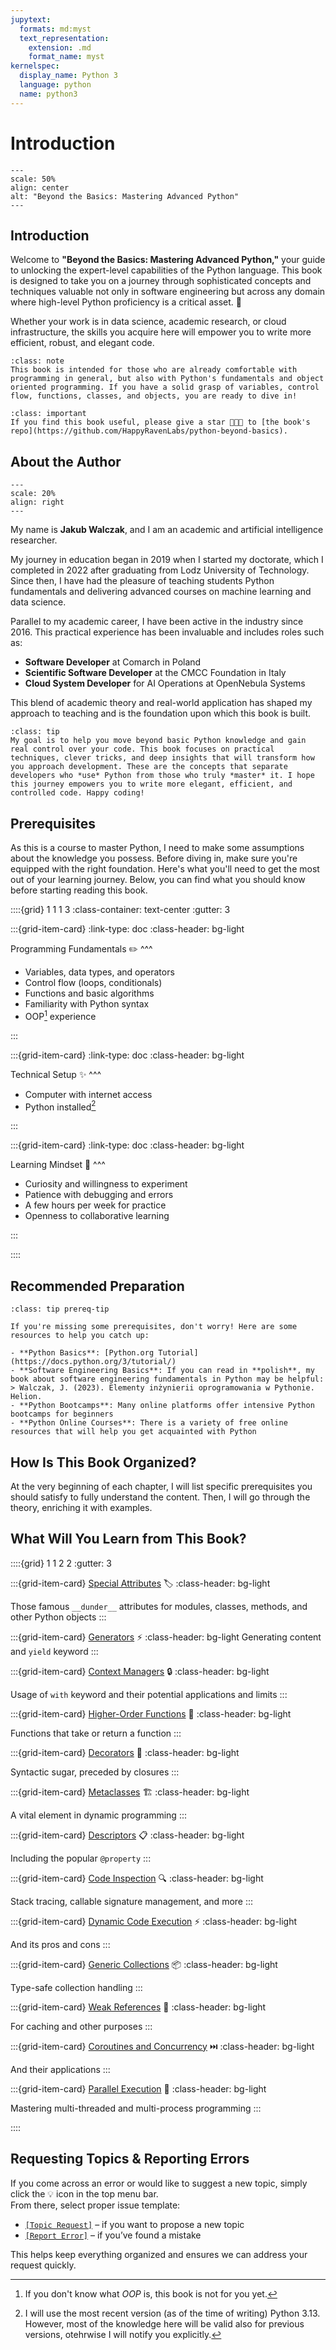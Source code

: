 ```yaml
---
jupytext:
  formats: md:myst
  text_representation:
    extension: .md
    format_name: myst
kernelspec:
  display_name: Python 3
  language: python
  name: python3
---
```

# Introduction

```{figure} ./figs/logo.svg
---
scale: 50%
align: center
alt: "Beyond the Basics: Mastering Advanced Python"
---
```

## Introduction

Welcome to **"Beyond the Basics: Mastering Advanced Python,"** your guide to unlocking the expert-level capabilities of the Python language. This book is designed to take you on a journey through sophisticated concepts and techniques valuable not only in software engineering but across any domain where high-level Python proficiency is a critical asset. 🐍

Whether your work is in data science, academic research, or cloud infrastructure, the skills you acquire here will empower you to write more efficient, robust, and elegant code.

````{admonition} Who is this book for?
:class: note
This book is intended for those who are already comfortable with programming in general, but also with Python's fundamentals and object oriented programming. If you have a solid grasp of variables, control flow, functions, classes, and objects, you are ready to dive in!
````


````{admonition} Important
:class: important
If you find this book useful, please give a star 🌟🌟🌟 to [the book's repo](https://github.com/HappyRavenLabs/python-beyond-basics). 
````

## About the Author

```{figure} ./figs/jwalczak.png
---
scale: 20%
align: right
---
```
My name is **Jakub Walczak**, and I am an academic and artificial intelligence researcher.

My journey in education began in 2019 when I started my doctorate, which I completed in 2022 after graduating from Lodz University of Technology. Since then, I have had the pleasure of teaching students Python fundamentals and delivering advanced courses on machine learning and data science.

Parallel to my academic career, I have been active in the industry since 2016. This practical experience has been invaluable and includes roles such as:
* **Software Developer** at Comarch in Poland
* **Scientific Software Developer** at the CMCC Foundation in Italy
* **Cloud System Developer** for AI Operations at OpenNebula Systems

This blend of academic theory and real-world application has shaped my approach to teaching and is the foundation upon which this book is built.

````{admonition} A Note from the Author
:class: tip
My goal is to help you move beyond basic Python knowledge and gain real control over your code. This book focuses on practical techniques, clever tricks, and deep insights that will transform how you approach development. These are the concepts that separate developers who *use* Python from those who truly *master* it. I hope this journey empowers you to write more elegant, efficient, and controlled code. Happy coding!
````


## Prerequisites

As this is a course to master Python, I need to make some assumptions about the knowledge you possess. Before diving in, make sure you're equipped with the right foundation. Here's what you'll need to get the most out of your learning journey. Below, you can find what you should know before starting reading this book.

::::{grid} 1 1 1 3
:class-container: text-center
:gutter: 3

:::{grid-item-card}
:link-type: doc
:class-header: bg-light

Programming Fundamentals ✏️
^^^

- Variables, data types, and operators
- Control flow (loops, conditionals)
- Functions and basic algorithms
- Familiarity with Python syntax
- OOP[^oop] experience

:::

:::{grid-item-card}
:link-type: doc
:class-header: bg-light

Technical Setup ✨
^^^

- Computer with internet access
- Python installed[^pythonv]

:::

:::{grid-item-card}
:link-type: doc
:class-header: bg-light

Learning Mindset 🔁
^^^

- Curiosity and willingness to experiment
- Patience with debugging and errors
- A few hours per week for practice
- Openness to collaborative learning

:::

::::

[^oop]: If you don't know what *OOP* is, this book is not for you yet.
[^pythonv]: I will use the most recent version (as of the time of writing) Python 3.13. However, most of the knowledge here will be valid also for previous versions, otehrwise I will notify you explicitly. 

## Recommended Preparation
```{admonition} Not quite ready?
:class: tip prereq-tip

If you're missing some prerequisites, don't worry! Here are some resources to help you catch up:

- **Python Basics**: [Python.org Tutorial](https://docs.python.org/3/tutorial/)
- **Software Engineering Basics**: If you can read in **polish**, my book about software engineering fundamentals in Python may be helpful:
> Walczak, J. (2023). Elementy inżynierii oprogramowania w Pythonie. Helion.
- **Python Bootcamps**: Many online platforms offer intensive Python bootcamps for beginners
- **Python Online Courses**: There is a variety of free online resources that will help you get acquainted with Python
```

## How Is This Book Organized?
At the very beginning of each chapter, I will list specific prerequisites you should satisfy to fully understand the content. Then, I will go through the theory, enriching it with examples. 


## What Will You Learn from This Book?

::::{grid} 1 1 2 2
:gutter: 3

:::{grid-item-card} [Special Attributes](special_attributes.md) 🏷️
:class-header: bg-light

Those famous `__dunder__` attributes for modules, classes, methods, and other Python objects
:::

:::{grid-item-card} [Generators](generators.md) ⚡️
:class-header: bg-light
Generating content and `yield` keyword
:::

:::{grid-item-card} [Context Managers](context_managers.md) 🔒
:class-header: bg-light

Usage of `with` keyword and their potential applications and limits
:::

:::{grid-item-card} [Higher-Order Functions](higher_order_functions.md) 🔄
:class-header: bg-light

Functions that take or return a function
:::

:::{grid-item-card} [Decorators](decorators.md) 🎨
:class-header: bg-light

Syntactic sugar, preceded by closures
:::

:::{grid-item-card} [Metaclasses](metaclasses.md) 🏗️
:class-header: bg-light

A vital element in dynamic programming
:::

:::{grid-item-card} [Descriptors](descriptors.md) 📋
:class-header: bg-light

Including the popular `@property`
:::

:::{grid-item-card} [Code Inspection](code_inspect.md) 🔍
:class-header: bg-light

Stack tracing, callable signature management, and more
:::

:::{grid-item-card} [Dynamic Code Execution](dynamic_execution.md) ⚡
:class-header: bg-light

And its pros and cons
:::

:::{grid-item-card} [Generic Collections](generics.md) 📦
:class-header: bg-light

Type-safe collection handling
:::

:::{grid-item-card} [Weak References](weakref.md) 🔗
:class-header: bg-light

For caching and other purposes
:::

:::{grid-item-card} [Coroutines and Concurrency](coroutines_and_concurrency.md.md) ⏭️
:class-header: bg-light

And their applications
:::

:::{grid-item-card} [Parallel Execution](parallelism.md) 🚀
:class-header: bg-light

Mastering multi-threaded and multi-process programming
:::

::::


## Requesting Topics & Reporting Errors

If you come across an error or would like to suggest a new topic, simply click the 💡 icon in the top menu bar.  
From there, select proper issue template:

- [`[Topic Request]`](https://github.com/HappyRavenLabs/python-beyond-basics/issues/new?template=request-topic.yml) – if you want to propose a new topic  
- [`[Report Error]`](https://github.com/HappyRavenLabs/python-beyond-basics/issues/new?template=report-error.yml) – if you’ve found a mistake  

This helps keep everything organized and ensures we can address your request quickly.




